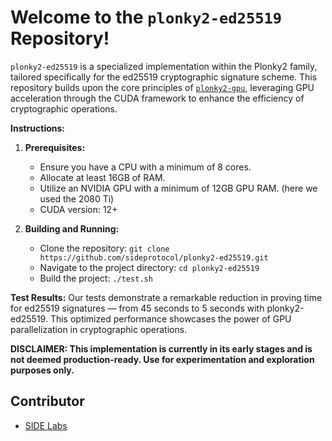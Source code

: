 # Welcome to the `plonky2-ed25519` Repository!

`plonky2-ed25519` is a specialized implementation within the Plonky2 family, tailored specifically for the ed25519 cryptographic signature scheme. This repository builds upon the core principles of [`plonky2-gpu`](https://github.com/sideprotocol/plonky2-gpu), leveraging GPU acceleration through the CUDA framework to enhance the efficiency of cryptographic operations. 

**Instructions:**
1. **Prerequisites:**
   - Ensure you have a CPU with a minimum of 8 cores.
   - Allocate at least 16GB of RAM.
   - Utilize an NVIDIA GPU with a minimum of 12GB GPU RAM. (here we used the 2080 Ti)
   - CUDA version: 12+

2. **Building and Running:**
   - Clone the repository: `git clone https://github.com/sideprotocol/plonky2-ed25519.git`
   - Navigate to the project directory: `cd plonky2-ed25519`
   - Build the project: `./test.sh`

**Test Results:**
Our tests demonstrate a remarkable reduction in proving time for ed25519 signatures — from 45 seconds to 5 seconds with plonky2-ed25519. This optimized performance showcases the power of GPU parallelization in cryptographic operations.

**DISCLAIMER: This implementation is currently in its early stages and is not deemed production-ready. Use for experimentation and exploration purposes only.**

## Contributor
 - [SIDE Labs](https://sidelabs.co)
